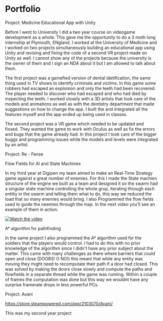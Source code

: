# Portfolio

Project: Medicine Educational App with Unity

Before I went to University I did a two year course on videogame development as a whole. This gave me the opportunity to do a 3 moth long internship at Plymouth, ENgland. I worked at the University of Medicine and I worked on two projects simultaneously building an educational app using Unity and revising and fixing the code of a second VR project made on Unity as well. I cannot show any of the projects because the university is the owner of them and I sign an NDA about it but I am allowed to talk about them.

The first project was a gamefied version of dental idetification, the same thing used in TV shows to identify criminals and victims. In this game some robbers had escaped an exploision and only the teeth had been recovered. The player needed to discover who had escaped and who had died by inspecting the teeth. I worked closely with a 3D artists that took care of the models and animations as well as with the dentistry department that made suggestions on how to change the app. I built the and integrated all the features myself and the app ended up being used in classes.

The second project was a VR game which needed to be updated and fixxed. They wanted the game to work with Oculus as well as fix the errors and bugs that the game already had. In this project I took care of the bigger buggs and programming issues while the models and levels were integrated by an artist.

Project: Re - Fense

Flow Fields for AI and State Machines

In my third year at Digipen my team aimed to make an Real-Time Strategy game against a great number of enemies. For this I made the State machien structure of the engine we built as a team and designed it so the swarm had a singular state machine controlling the whole grup, iterating through each entitiy in the swarm and telling them what to do, this way we reduced the load that so many enemies would bring. I also Programmed the flow fields used to guide the neemies through the map. In the next video you'll see an example of them in action.

[![Watch the video](https://i.sstatic.net/Vp2cE.png)](https://www.youtube.com/watch?v=zf9TTsdFGqI&ab_channel=DiegoL%C3%B3pezPe%C3%B1a)

A* algorithm for pathfinding

In the same project I also programmed the A* algorithm used for the soldiers that the players would control. I had to do this with no prior knowledge of the algorithm since I didn't have any prior subject about the matter. This came with many challenges as there where barriers that could open and close (DOORS! O NO!) this meant that while any entity was moving they might need to recomputate their path if a door had closed. This was solved by making the doors close slowly and compute the paths and flowfields in a separate thread while the game was running. Within a couple of frames the computation was done but this way we wouldnt have any surprise framerate drops in less powerful PCs.


Project: Avani

https://store.steampowered.com/app/2103070/Avani/

This was my second year project


